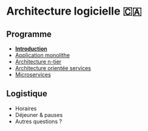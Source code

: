 # Architecture logicielle 🇨🇦

<!-- .slide: class="page-title" -->



## Programme

<!-- .slide: id="master-toc" class="toc" -->

 - **[Introduction](#/0)**
 - [Application monolithe](#/1)
 - [Architecture n-tier](#/2)
 - [Architecture orientée services](#/3)
 - [Microservices](#/4)



## Logistique

- Horaires
- Déjeuner & pauses
- Autres questions ?



<!-- .slide: class="page-questions" -->
